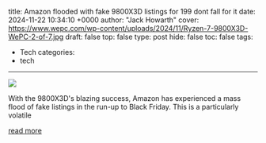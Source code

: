 title: Amazon flooded with fake 9800X3D listings for 199 dont fall for it
date: 2024-11-22 10:34:10 +0000
author: "Jack Howarth"
cover: https://www.wepc.com/wp-content/uploads/2024/11/Ryzen-7-9800X3D-WePC-2-of-7.jpg
draft: false
top: false
type: post
hide: false
toc: false
tags:
  - Tech
categories:
  - tech
---

![](https://www.wepc.com/wp-content/uploads/2024/11/Ryzen-7-9800X3D-WePC-2-of-7.jpg)

With the 9800X3D's blazing success, Amazon has experienced a mass flood of fake listings in the run-up to Black Friday. This is a particularly volatile

[read more](https://www.wepc.com/news/amazon-flooded-with-fake-9800x3d-listings-for-199-dont-fall-for-it/)
